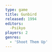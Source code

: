 ```yaml
---
type: game
title: Gunbird
released: 1994
editors: 
  -Psikyo
players: 2
genres:
  - 'Shoot Them Up'
---
```


